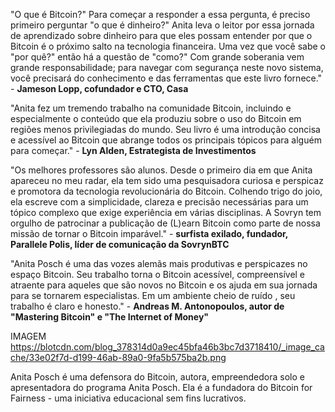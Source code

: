 "O que é Bitcoin?" Para começar a responder a essa pergunta, é preciso primeiro perguntar "o que é dinheiro?" Anita leva o leitor por essa jornada de aprendizado sobre dinheiro para que eles possam entender por que o Bitcoin é o próximo salto na tecnologia financeira. Uma vez que você sabe o "por quê?" então há a questão de "como?" Com grande soberania vem grande responsabilidade; para navegar com segurança neste novo sistema, você precisará do conhecimento e das ferramentas que este livro fornece." - **Jameson Lopp, cofundador e CTO, Casa**

"Anita fez um tremendo trabalho na comunidade Bitcoin, incluindo e especialmente o conteúdo que ela produziu sobre o uso do Bitcoin em regiões menos privilegiadas do mundo. Seu livro é uma introdução concisa e acessível ao Bitcoin que abrange todos os principais tópicos para alguém para começar." - **Lyn Alden, Estrategista de Investimentos**

"Os melhores professores são alunos. Desde o primeiro dia em que Anita apareceu no meu radar, ela tem sido uma pesquisadora curiosa e perspicaz e promotora da tecnologia revolucionária do Bitcoin. Colhendo trigo do joio, ela escreve com a simplicidade, clareza e precisão necessárias para um tópico complexo que exige experiência em várias disciplinas. A Sovryn tem orgulho de patrocinar a publicação de (L)earn Bitcoin como parte de nossa missão de tornar o Bitcoin imparável." - **surfista exilado, fundador, Parallele Polis, líder de comunicação da SovrynBTC**

"Anita Posch é uma das vozes alemãs mais produtivas e perspicazes no espaço Bitcoin. Seu trabalho torna o Bitcoin acessível, compreensível e atraente para aqueles que são novos no Bitcoin e os ajuda em sua jornada para se tornarem especialistas. Em um ambiente cheio de ruído , seu trabalho é claro e honesto." - **Andreas M. Antonopoulos, autor de "Mastering Bitcoin" e "The Internet of Money"**

IMAGEM https://blotcdn.com/blog_378314d0a9ec45bfa46b3bc7d3718410/_image_cache/33e02f7d-d199-46ab-89a0-9fa5b575ba2b.png

Anita Posch é uma defensora do Bitcoin, autora, empreendedora solo e apresentadora do programa Anita Posch. Ela é a fundadora do Bitcoin for Fairness - uma iniciativa educacional sem fins lucrativos.

